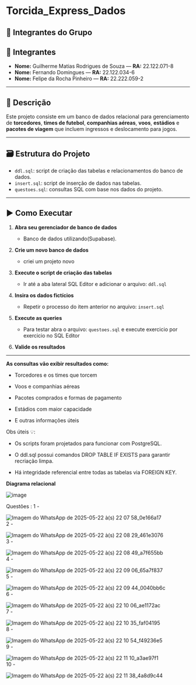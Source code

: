# Torcida_Express_Dados
## 👥 Integrantes do Grupo

## 👥 Integrantes

- **Nome:** Guilherme Matias Rodrigues de Souza — **RA:** 22.122.071-8 
- **Nome:** Fernando Domingues — **RA:** 22.122.034-6
- **Nome:** Felipe da Rocha Pinheiro — **RA:** 22.222.059-2

---

## 📄 Descrição

Este projeto consiste em um banco de dados relacional para gerenciamento de **torcedores**, **times de futebol**, **companhias aéreas**, **voos**, **estádios** e **pacotes de viagem** que incluem ingressos e deslocamento para jogos.

---

## 🗃️ Estrutura do Projeto

- `ddl.sql`: script de criação das tabelas e relacionamentos do banco de dados.
- `insert.sql`: script de inserção de dados nas tabelas.
- `questoes.sql`: consultas SQL com base nos dados do projeto.

---

## ▶️ Como Executar

1. **Abra seu gerenciador de banco de dados**
   - Banco de dados utilizando(Supabase).

2. **Crie um novo banco de dados**
   - criei um projeto novo 
4. **Execute o script de criação das tabelas**
   - Ir até a aba lateral SQL Editor e adicionar o arquivo: `ddl.sql` 

5. **Insira os dados fictícios**
   - Repetir o processo do item anterior no arquivo: `insert.sql`

6. **Execute as queries**
   - Para testar abra o arquivo: `questoes.sql` e execute exercicio por exercicio no SQL Editor 

7. **Valide os resultados**

---
  
**As consultas vão exibir resultados como:**

- Torcedores e os times que torcem

- Voos e companhias aéreas

- Pacotes comprados e formas de pagamento

- Estádios com maior capacidade

- E outras informações úteis

Obs úteis 💡:

- Os scripts foram projetados para funcionar com PostgreSQL.

- O ddl.sql possui comandos DROP TABLE IF EXISTS para garantir recriação limpa.

- Há integridade referencial entre todas as tabelas via FOREIGN KEY.

**Diagrama relacional**

![image](https://github.com/user-attachments/assets/e89cc701-8b38-4944-a865-92585d9c14f8)

Questões :
1 -

![Imagem do WhatsApp de 2025-05-22 à(s) 22 07 58_0e166a17](https://github.com/user-attachments/assets/6cabbdce-6f76-4d7d-a392-9cb537ba15a3)<br>
2 - 


![Imagem do WhatsApp de 2025-05-22 à(s) 22 08 29_461e3076](https://github.com/user-attachments/assets/c924a516-ad70-4689-a68e-7f1b231f1424)<br>
3 - 


![Imagem do WhatsApp de 2025-05-22 à(s) 22 08 49_a7f655bb](https://github.com/user-attachments/assets/d4c5f02a-d0f1-4e7a-ba7a-b8b03e65ee60)<br>
4 - 


![Imagem do WhatsApp de 2025-05-22 à(s) 22 09 06_65a7f837](https://github.com/user-attachments/assets/f146d4e3-944c-452c-aaef-f5e17b9aac68)<br>
5 - 


![Imagem do WhatsApp de 2025-05-22 à(s) 22 09 44_0040bb6c](https://github.com/user-attachments/assets/819c65b6-4a99-41c7-83de-a224a30f1fd4)<br>
6 - 


![Imagem do WhatsApp de 2025-05-22 à(s) 22 10 06_ae1172ac](https://github.com/user-attachments/assets/f7be78ae-0168-4398-8ce3-140a61b722b8)<br>
7 - 


![Imagem do WhatsApp de 2025-05-22 à(s) 22 10 35_faf04195](https://github.com/user-attachments/assets/4728dbaf-80bf-4faf-bb78-01fd6f072ac6)<br>
8 - 


![Imagem do WhatsApp de 2025-05-22 à(s) 22 10 54_f49236e5](https://github.com/user-attachments/assets/36e44403-2a82-46b2-ba26-e363a7d82cef)<br>
9 -


![Imagem do WhatsApp de 2025-05-22 à(s) 22 11 10_a3ae97f1](https://github.com/user-attachments/assets/64fcafb8-40a7-4097-8db1-651a5228cfd8)<br>
10 -


![Imagem do WhatsApp de 2025-05-22 à(s) 22 11 38_4a8d9c44](https://github.com/user-attachments/assets/e9abe56d-27cb-48e9-a8b0-5c4fbe00126d)






